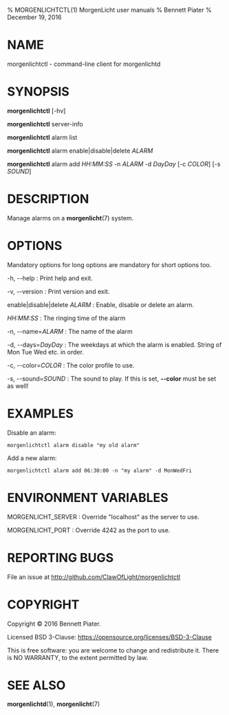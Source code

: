 % MORGENLICHTCTL(1) MorgenLicht user manuals
% Bennett Piater
% December 19, 2016

# NAME
morgenlichtctl - command-line client for morgenlichtd

# SYNOPSIS
**morgenlichtctl** [-hv]

**morgenlichtctl** server-info

**morgenlichtctl** alarm list

**morgenlichtctl** alarm enable|disable|delete *ALARM*

**morgenlichtctl** alarm add *HH:MM:SS* -n *ALARM* -d *DayDay* [-c *COLOR*] [-s *SOUND*]

# DESCRIPTION
Manage alarms on a **morgenlicht**(7) system.

# OPTIONS
Mandatory options for long options are mandatory for short options too.

-h, --help
: Print help and exit.

-v, --version
: Print version and exit.

enable|disable|delete *ALARM*
: Enable, disable or delete an alarm.

*HH:MM:SS*
: The ringing time of the alarm

-n, --name=*ALARM*
: The name of the alarm

-d, --days=*DayDay*
: The weekdays at which the alarm is enabled. String of Mon Tue Wed etc. in order.

-c, --color=*COLOR*
: The color profile to use.

-s, --sound=*SOUND*
: The sound to play. If this is set, **--color** must be set as well!

# EXAMPLES
Disable an alarm:

```
morgenlichtctl alarm disable "my old alarm"
```

Add a new alarm:

```
morgenlichtctl alarm add 06:30:00 -n "my alarm" -d MonWedFri
```

# ENVIRONMENT VARIABLES
MORGENLICHT_SERVER
: Override "localhost" as the server to use.

MORGENLICHT_PORT
: Override 4242 as the port to use.

# REPORTING BUGS
File an issue at http://github.com/ClawOfLight/morgenlichtctl

# COPYRIGHT
Copyright © 2016 Bennett Piater.

Licensed BSD 3-Clause: https://opensource.org/licenses/BSD-3-Clause

This is free software: you are welcome to change and redistribute it.
There is NO WARRANTY, to the extent permitted by law.

# SEE ALSO
**morgenlichtd**(1), **morgenlicht**(7)
